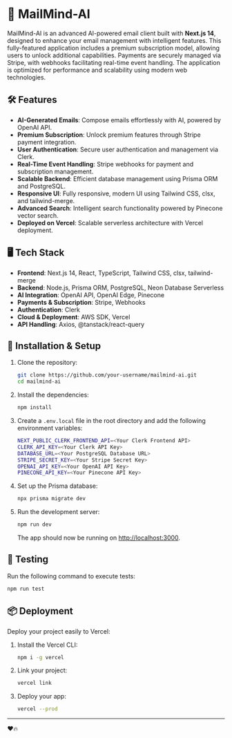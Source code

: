 
# 📧 MailMind-AI

MailMind-AI is an advanced AI-powered email client built with **Next.js 14**, designed to enhance your email management with intelligent features. This fully-featured application includes a premium subscription model, allowing users to unlock additional capabilities. Payments are securely managed via Stripe, with webhooks facilitating real-time event handling. The application is optimized for performance and scalability using modern web technologies.

## 🛠️ Features

- **AI-Generated Emails**: Compose emails effortlessly with AI, powered by OpenAI API.
- **Premium Subscription**: Unlock premium features through Stripe payment integration.
- **User Authentication**: Secure user authentication and management via Clerk.
- **Real-Time Event Handling**: Stripe webhooks for payment and subscription management.
- **Scalable Backend**: Efficient database management using Prisma ORM and PostgreSQL.
- **Responsive UI**: Fully responsive, modern UI using Tailwind CSS, clsx, and tailwind-merge.
- **Advanced Search**: Intelligent search functionality powered by Pinecone vector search.
- **Deployed on Vercel**: Scalable serverless architecture with Vercel deployment.

## 🖥️ Tech Stack

- **Frontend**: Next.js 14, React, TypeScript, Tailwind CSS, clsx, tailwind-merge
- **Backend**: Node.js, Prisma ORM, PostgreSQL, Neon Database Serverless
- **AI Integration**: OpenAI API, OpenAI Edge, Pinecone
- **Payments & Subscription**: Stripe, Webhooks
- **Authentication**: Clerk
- **Cloud & Deployment**: AWS SDK, Vercel
- **API Handling**: Axios, @tanstack/react-query

## 🚀 Installation & Setup

1. Clone the repository:

   ```bash
   git clone https://github.com/your-username/mailmind-ai.git
   cd mailmind-ai
   ```

2. Install the dependencies:

   ```bash
   npm install
   ```

3. Create a `.env.local` file in the root directory and add the following environment variables:

   ```bash
   NEXT_PUBLIC_CLERK_FRONTEND_API=<Your Clerk Frontend API>
   CLERK_API_KEY=<Your Clerk API Key>
   DATABASE_URL=<Your PostgreSQL Database URL>
   STRIPE_SECRET_KEY=<Your Stripe Secret Key>
   OPENAI_API_KEY=<Your OpenAI API Key>
   PINECONE_API_KEY=<Your Pinecone API Key>
   ```

4. Set up the Prisma database:

   ```bash
   npx prisma migrate dev
   ```

5. Run the development server:

   ```bash
   npm run dev
   ```

   The app should now be running on [http://localhost:3000](http://localhost:3000).

## 🧪 Testing

Run the following command to execute tests:

```bash
npm run test
```

## 📦 Deployment

Deploy your project easily to Vercel:

1. Install the Vercel CLI:

   ```bash
   npm i -g vercel
   ```

2. Link your project:

   ```bash
   vercel link
   ```

3. Deploy your app:

   ```bash
   vercel --prod
   ```

---

❤️🔥
